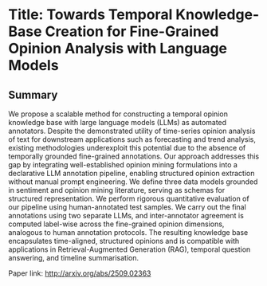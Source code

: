 # Title: Towards Temporal Knowledge-Base Creation for Fine-Grained Opinion Analysis with Language Models

## Summary
We propose a scalable method for constructing a temporal opinion knowledge
base with large language models (LLMs) as automated annotators. Despite the
demonstrated utility of time-series opinion analysis of text for downstream
applications such as forecasting and trend analysis, existing methodologies
underexploit this potential due to the absence of temporally grounded
fine-grained annotations. Our approach addresses this gap by integrating
well-established opinion mining formulations into a declarative LLM annotation
pipeline, enabling structured opinion extraction without manual prompt
engineering. We define three data models grounded in sentiment and opinion
mining literature, serving as schemas for structured representation. We perform
rigorous quantitative evaluation of our pipeline using human-annotated test
samples. We carry out the final annotations using two separate LLMs, and
inter-annotator agreement is computed label-wise across the fine-grained
opinion dimensions, analogous to human annotation protocols. The resulting
knowledge base encapsulates time-aligned, structured opinions and is compatible
with applications in Retrieval-Augmented Generation (RAG), temporal question
answering, and timeline summarisation.


Paper link: http://arxiv.org/abs/2509.02363
